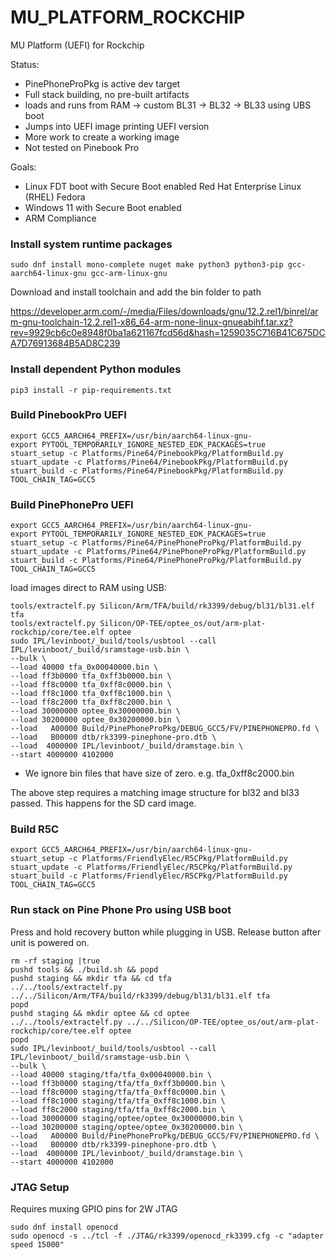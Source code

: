 # MU_PLATFORM_ROCKCHIP

MU Platform (UEFI) for Rockchip

Status:
* PinePhoneProPkg is active dev target
* Full stack building, no pre-built artifacts
* loads and runs from RAM -> custom BL31 -> BL32 -> BL33 using UBS boot
* Jumps into UEFI image printing UEFI version
* More work to create a working image
* Not tested on Pinebook Pro

Goals:
* Linux FDT boot with Secure Boot enabled
  Red Hat Enterprise Linux (RHEL)
  Fedora
* Windows 11 with Secure Boot enabled
* ARM Compliance


### Install system runtime packages

    sudo dnf install mono-complete nuget make python3 python3-pip gcc-aarch64-linux-gnu gcc-arm-linux-gnu

Download and install toolchain and add the bin folder to path

https://developer.arm.com/-/media/Files/downloads/gnu/12.2.rel1/binrel/arm-gnu-toolchain-12.2.rel1-x86_64-arm-none-linux-gnueabihf.tar.xz?rev=9929cb6c0e8948f0ba1a621167fcd56d&hash=1259035C716B41C675DCA7D76913684B5AD8C239

### Install dependent Python modules

    pip3 install -r pip-requirements.txt

### Build PinebookPro UEFI

    export GCC5_AARCH64_PREFIX=/usr/bin/aarch64-linux-gnu-
    export PYTOOL_TEMPORARILY_IGNORE_NESTED_EDK_PACKAGES=true
    stuart_setup -c Platforms/Pine64/PinebookPkg/PlatformBuild.py
    stuart_update -c Platforms/Pine64/PinebookPkg/PlatformBuild.py
    stuart_build -c Platforms/Pine64/PinebookPkg/PlatformBuild.py TOOL_CHAIN_TAG=GCC5

### Build PinePhonePro UEFI

    export GCC5_AARCH64_PREFIX=/usr/bin/aarch64-linux-gnu-
    export PYTOOL_TEMPORARILY_IGNORE_NESTED_EDK_PACKAGES=true
    stuart_setup -c Platforms/Pine64/PinePhoneProPkg/PlatformBuild.py
    stuart_update -c Platforms/Pine64/PinePhoneProPkg/PlatformBuild.py
    stuart_build -c Platforms/Pine64/PinePhoneProPkg/PlatformBuild.py TOOL_CHAIN_TAG=GCC5

load images direct to RAM using USB:

    tools/extractelf.py Silicon/Arm/TFA/build/rk3399/debug/bl31/bl31.elf tfa
    tools/extractelf.py Silicon/OP-TEE/optee_os/out/arm-plat-rockchip/core/tee.elf optee
    sudo IPL/levinboot/_build/tools/usbtool --call IPL/levinboot/_build/sramstage-usb.bin \
    --bulk \
    --load 40000 tfa_0x00040000.bin \
    --load ff3b0000 tfa_0xff3b0000.bin \
    --load ff8c0000 tfa_0xff8c0000.bin \
    --load ff8c1000 tfa_0xff8c1000.bin \
    --load ff8c2000 tfa_0xff8c2000.bin \
    --load 30000000 optee_0x30000000.bin \
    --load 30200000 optee_0x30200000.bin \
    --load   A00000 Build/PinePhoneProPkg/DEBUG_GCC5/FV/PINEPHONEPRO.fd \
    --load   B00000 dtb/rk3399-pinephone-pro.dtb \
    --load  4000000 IPL/levinboot/_build/dramstage.bin \
    --start 4000000 4102000

* We ignore bin files that have size of zero.  e.g. tfa_0xff8c2000.bin

The above step requires a matching image structure for bl32 and bl33 passed.  This happens for the SD card image.

### Build R5C

    export GCC5_AARCH64_PREFIX=/usr/bin/aarch64-linux-gnu-
    stuart_setup -c Platforms/FriendlyElec/R5CPkg/PlatformBuild.py
    stuart_update -c Platforms/FriendlyElec/R5CPkg/PlatformBuild.py
    stuart_build -c Platforms/FriendlyElec/R5CPkg/PlatformBuild.py TOOL_CHAIN_TAG=GCC5

### Run stack on Pine Phone Pro using USB boot

Press and hold recovery button while plugging in USB.  Release button after unit is powered on.

    rm -rf staging |true
    pushd tools && ./build.sh && popd
    pushd staging && mkdir tfa && cd tfa
    ../../tools/extractelf.py ../../Silicon/Arm/TFA/build/rk3399/debug/bl31/bl31.elf tfa
    popd
    pushd staging && mkdir optee && cd optee
    ../../tools/extractelf.py ../../Silicon/OP-TEE/optee_os/out/arm-plat-rockchip/core/tee.elf optee
    popd
    sudo IPL/levinboot/_build/tools/usbtool --call IPL/levinboot/_build/sramstage-usb.bin \
    --bulk \
    --load 40000 staging/tfa/tfa_0x00040000.bin \
    --load ff3b0000 staging/tfa/tfa_0xff3b0000.bin \
    --load ff8c0000 staging/tfa/tfa_0xff8c0000.bin \
    --load ff8c1000 staging/tfa/tfa_0xff8c1000.bin \
    --load ff8c2000 staging/tfa/tfa_0xff8c2000.bin \
    --load 30000000 staging/optee/optee_0x30000000.bin \
    --load 30200000 staging/optee/optee_0x30200000.bin \
    --load   A00000 Build/PinePhoneProPkg/DEBUG_GCC5/FV/PINEPHONEPRO.fd \
    --load   B00000 dtb/rk3399-pinephone-pro.dtb \
    --load  4000000 IPL/levinboot/_build/dramstage.bin \
    --start 4000000 4102000

### JTAG Setup

Requires muxing GPIO pins for 2W JTAG

    sudo dnf install openocd
    sudo openocd -s ../tcl -f ./JTAG/rk3399/openocd_rk3399.cfg -c "adapter speed 15000"
